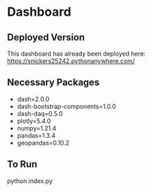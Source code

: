 # Dashboard

## Deployed Version

This dashboard has already been deployed here: https://snickers25242.pythonanywhere.com/

## Necessary Packages
- dash=2.0.0
- dash-bootstrap-components=1.0.0
- dash-daq=0.5.0
- plotly=5.4.0
- numpy=1.21.4
- pandas=1.3.4
- geopandas=0.10.2

## To Run

python index.py